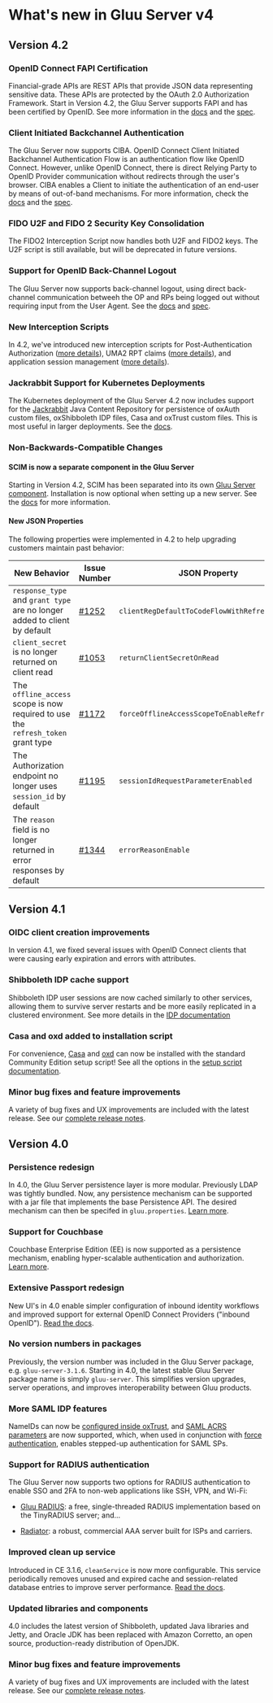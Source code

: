 # What's new in Gluu Server v4

## Version 4.2

### OpenID Connect FAPI Certification

Financial-grade APIs are REST APIs that provide JSON data representing sensitive data. These APIs are protected by the OAuth 2.0 Authorization Framework. Start in Version 4.2, the Gluu Server supports FAPI and has been certified by OpenID. See more information in the [docs](./admin-guide/fapi-ciba.md) and the [spec](https://openid.net/specs/openid-financial-api-part-2-ID2.html).

### Client Initiated Backchannel Authentication
The Gluu Server now supports CIBA. OpenID Connect Client Initiated Backchannel Authentication Flow is an authentication flow like OpenID Connect. However, unlike OpenID Connect, there is direct Relying Party to OpenID Provider communication without redirects through the user's browser. CIBA enables a Client to initiate the authentication of an end-user by means of out-of-band mechanisms. For more information, check the [docs](./admin-guide/ciba.md) and the [spec](https://openid.net/specs/openid-client-initiated-backchannel-authentication-core-1_0-ID1.html).

### FIDO U2F and FIDO 2 Security Key Consolidation

The FIDO2 Interception Script now handles both U2F and FIDO2 keys. The U2F script is still available, but will be deprecated in future versions.

### Support for OpenID Back-Channel Logout

The Gluu Server now supports back-channel logout, using direct back-channel communication betweeh the OP and RPs being logged out without requiring input from the User Agent. See the [docs](./operation/logout.md#back-channel-logout) and [spec](https://openid.net/specs/openid-connect-backchannel-1_0.html#BCRequest).

### New Interception Scripts

In 4.2, we've introduced new interception scripts for Post-Authentication Authorization ([more details](./admin-guide/custom-script.md#post-authn)), UMA2 RPT claims ([more details](./admin-guide/custom-script.md#uma-2-rpt-claims)), and application session management ([more details](./admin-guide/custom-script.md#application-session-management)).

### Jackrabbit Support for Kubernetes Deployments
The Kubernetes deployment of the Gluu Server 4.2 now includes support for the [Jackrabbit](https://jackrabbit.apache.org/jcr/index.html) Java Content Repository for persistence of oxAuth custom files, oxShibboleth IDP files, Casa and oxTrust custom files. This is most useful in larger deployments. See the [docs](./installation-guide/install-kubernetes.md#working-with-jackrabbit).

### Non-Backwards-Compatible Changes

#### SCIM is now a separate component in the Gluu Server

Starting in Version 4.2, SCIM has been separated into its own [Gluu Server component](https://github.com/GluuFederation/community-edition-setup/issues/651). Installation is now optional when setting up a new server. See the [docs](./api-guide/scim-api.md) for more information.

#### New JSON Properties

The following properties were implemented in 4.2 to help upgrading customers maintain past behavior:

| New Behavior | Issue Number | JSON Property|
| --- | --- | --- |
| `response_type` and `grant type` are no longer added to client by default | [#1252](https://github.com/GluuFederation/oxAuth/issues/1252) | `clientRegDefaultToCodeFlowWithRefresh` |
| `client_secret` is no longer returned on client read | [#1053](https://github.com/GluuFederation/oxAuth/issues/1053) | `returnClientSecretOnRead` |
| The `offline_access` scope is now required to use the `refresh_token` grant type | [#1172](https://github.com/GluuFederation/oxAuth/issues/1172) | `forceOfflineAccessScopeToEnableRefreshToken` |
| The Authorization endpoint no longer uses `session_id` by default | [#1195](https://github.com/GluuFederation/oxAuth/issues/1195) | `sessionIdRequestParameterEnabled` |
| The `reason` field is no longer returned in error responses by default | [#1344](https://github.com/GluuFederation/oxAuth/issues/1344) | `errorReasonEnable` |


## Version 4.1

### OIDC client creation improvements

In version 4.1, we fixed several issues with OpenID Connect clients that were causing early expiration and errors with attributes.

### Shibboleth IDP cache support
Shibboleth IDP user sessions are now cached similarly to other services, allowing them to survive server restarts and be more easily replicated in a clustered environment. See more details in the [IDP documentation](./admin-guide/saml.md#idp-cache-support)

### Casa and oxd added to installation script
For convenience, [Casa](https://gluu.org/docs/casa) and [oxd](https://gluu.org/docs/oxd) can now be installed with the standard Community Edition setup script! See all the options in the [setup script documentation](./installation-guide/setup_py.md).

### Minor bug fixes and feature improvements

A variety of bug fixes and UX improvements are included with the latest release. See our [complete release notes](https://gluu.org/docs/ce/4.1/release-notes/#changes).

## Version 4.0

### Persistence redesign
In 4.0, the Gluu Server persistence layer is more modular. Previously LDAP was tightly bundled. Now, any persistence mechanism can be supported with a jar file that implements the base Persistence API. The desired mechanism can then be specifed in `gluu.properties`. [Learn more](./reference/persistence.md).   

### Support for Couchbase 
Couchbase Enterprise Edition (EE) is now supported as a persistence mechanism, enabling hyper-scalable authentication and authorization. [Learn more](https://gluu.org/docs/cb). 

### Extensive Passport redesign
New UI's in 4.0 enable simpler configuration of inbound identity workflows and improved support for external OpenID Connect Providers ("inbound OpenID"). [Read the docs](./authn-guide/passport.md).

### No version numbers in packages
Previously, the version number was included in the Gluu Server package, e.g. `gluu-server-3.1.6`. Starting in 4.0, the latest stable Gluu Server package name is simply `gluu-server`. This simplifies version upgrades, server operations, and improves interoperability between Gluu products.

### More SAML IDP features
NameIDs can now be [configured inside oxTrust](./admin-guide/saml.md#configure-nameid-in-oxtrust), and [SAML ACRS parameters](./admin-guide/saml.md#authncontextclassref-support) are now supported, which, when used in conjunction with [force authentication](./admin-guide/saml.md#force-authentication), enables stepped-up authentication for SAML SPs. 

### Support for RADIUS authentication
The Gluu Server now supports two options for RADIUS authentication to enable SSO and 2FA to non-web applications like SSH, VPN, and Wi-Fi: 

- [Gluu RADIUS](./admin-guide/radius-server/gluu-radius.md): a free, single-threaded RADIUS implementation based on the TinyRADIUS server; and...  

- [Radiator](./admin-guide/radius-server/gluu-radiator.md): a robust, commercial AAA server built for ISPs and carriers.

### Improved clean up service
Introduced in CE 3.1.6, `cleanService` is now more configurable. This service periodically removes unused and expired cache and session-related database entries to improve server performance. [Read the docs](./operation/cleanup.md).

### Updated libraries and components 
4.0 includes the latest version of Shibboleth, updated Java libraries and Jetty, and Oracle JDK has been replaced with Amazon Corretto, an open source, production-ready distribution of OpenJDK. 

### Minor bug fixes and feature improvements
A variety of bug fixes and UX improvements are included with the latest release. See our [complete release notes](https://gluu.org/docs/ce/4.0/release-notes/#changes).
